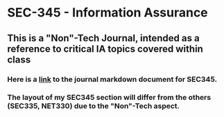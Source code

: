 # SEC-345 - Information Assurance

## This is a "Non"-Tech Journal, intended as a reference to critical IA topics covered within class

### Here is a [link]() to the journal markdown document for SEC345.

### The layout of my SEC345 section will differ from the others (SEC335, NET330) due to the "Non"-Tech aspect.
